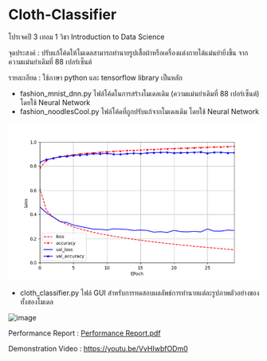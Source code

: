 # Cloth-Classifier
โปรเจคปี 3 เทอม 1 วิชา Introduction to Data Science

จุดประสงค์ : ปรับแก้โค้ดให้โมเดลสามารถทำนายรูปเสื้อผ้าหรือเครื่องแต่งกายได้แม่นยำยิ่งขึ้น จากความแม่นยำเดิมที่ 88 เปอร์เซ็นต์

รายละเอียด : ใช้ภาษา python และ tensorflow library เป็นหลัก

- fashion_mnist_dnn.py ไฟล์โค้ดในการสร้างโมเดลเดิม (ความแม่นยำเดิมที่ 88 เปอร์เซ็นต์) โดยใช้ Neural Network
- fashion_noodlesCool.py ไฟล์โค้ดที่ถูกปรับแก้จากโมเดลเดิม โดยใช้ Neural Network

![noodlesCool_fashion_learning_curve](noodlesCool_fashion_learning_curve.png)

- cloth_classifier.py ไฟล์ GUI สำหรับการทดสอบผลลัพธ์การทำนายแต่ละรูปภาพตัวอย่างของทั้งสองโมเดล

![image](https://user-images.githubusercontent.com/59200533/239685732-57f64dd9-a73e-41b6-8f5c-00c5355b34ef.png)

Performance Report : [Performance Report.pdf](https://github.com/jameVee/Cloth-Classifier/blob/71ba7d496d8460710e41b9fe131760e9923f5de3/Performance%20Report.pdf)

Demonstration Video : https://youtu.be/VvHIwbfODm0
